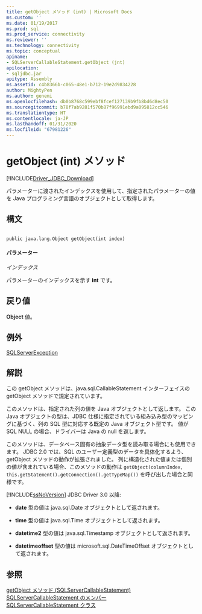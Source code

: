```yaml
---
title: getObject メソッド (int) | Microsoft Docs
ms.custom: ''
ms.date: 01/19/2017
ms.prod: sql
ms.prod_service: connectivity
ms.reviewer: ''
ms.technology: connectivity
ms.topic: conceptual
apiname:
- SQLServerCallableStatement.getObject (jnt)
apilocation:
- sqljdbc.jar
apitype: Assembly
ms.assetid: c4b8366b-c065-48e1-b712-19e2d9834228
author: MightyPen
ms.author: genemi
ms.openlocfilehash: db0b8768c599ebf8fcef127139b9fb8bd6d8ec50
ms.sourcegitcommit: b78f7ab9281f570b87f96991ebd9a095812cc546
ms.translationtype: HT
ms.contentlocale: ja-JP
ms.lasthandoff: 01/31/2020
ms.locfileid: "67981226"
---
```

# <a name="getobject-method-int"></a>getObject (int) メソッド
[!INCLUDE[Driver_JDBC_Download](../../../includes/driver_jdbc_download.md)]

  パラメーターに渡されたインデックスを使用して、指定されたパラメーターの値を Java プログラミング言語のオブジェクトとして取得します。  
  
## <a name="syntax"></a>構文  
  
```  
  
public java.lang.Object getObject(int index)  
```  
  
#### <a name="parameters"></a>パラメーター  
 *インデックス*  
  
 パラメーターのインデックスを示す **int** です。  
  
## <a name="return-value"></a>戻り値  
 **Object** 値。  
  
## <a name="exceptions"></a>例外  
 [SQLServerException](../../../connect/jdbc/reference/sqlserverexception-class.md)  
  
## <a name="remarks"></a>解説  
 この getObject メソッドは、java.sql.CallableStatement インターフェイスの getObject メソッドで規定されています。  
  
 このメソッドは、指定された列の値を Java オブジェクトとして返します。 この Java オブジェクトの型は、JDBC 仕様に指定されている組み込み型のマッピングに基づく、列の SQL 型に対応する既定の Java オブジェクト型です。 値が SQL NULL の場合、ドライバーは Java の null を返します。  
  
 このメソッドは、データベース固有の抽象データ型を読み取る場合にも使用できます。 JDBC 2.0 では、SQL のユーザー定義型のデータを具体化するよう、getObject メソッドの動作が拡張されました。 列に構造化された値または個別の値が含まれている場合、このメソッドの動作は `getObject(columnIndex, this.getStatement().getConnection().getTypeMap())` を呼び出した場合と同様です。  
  
 [!INCLUDE[ssNoVersion](../../../includes/ssnoversion-md.md)] JDBC Driver 3.0 以降:  
  
-   **date** 型の値は java.sql.Date オブジェクトとして返されます。  
  
-   **time** 型の値は java.sql.Time オブジェクトとして返されます。  
  
-   **datetime2** 型の値は java.sql.Timestamp オブジェクトとして返されます。  
  
-   **datetimeoffset** 型の値は microsoft.sql.DateTimeOffset オブジェクトとして返されます。  
  
## <a name="see-also"></a>参照  
 [getObject メソッド &#40;SQLServerCallableStatement&#41;](../../../connect/jdbc/reference/getobject-method-sqlservercallablestatement.md)   
 [SQLServerCallableStatement のメンバー](../../../connect/jdbc/reference/sqlservercallablestatement-members.md)   
 [SQLServerCallableStatement クラス](../../../connect/jdbc/reference/sqlservercallablestatement-class.md)  
  
  
